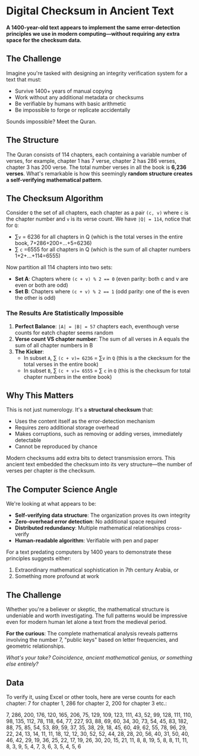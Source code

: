 # Digital Checksum in Ancient Text

**A 1400-year-old text appears to implement the same error-detection principles we use in modern computing—without requiring any extra space for the checksum data.**

## The Challenge

Imagine you're tasked with designing an integrity verification system for a text that must:
- Survive 1400+ years of manual copying
- Work without any additional metadata or checksums
- Be verifiable by humans with basic arithmetic
- Be impossible to forge or replicate accidentally

Sounds impossible? Meet the Quran.

## The Structure

The Quran consists of 114 chapters, each containing a variable number of verses, for example, chapter 1 has 7 verse, chapter 2 has 286 verses, chapter 3 has 200 verse. The total number verses in all the book is **6,236 verses**. What's remarkable is how this seemingly **random structure creates a self-verifying mathematical pattern**.

## The Checksum Algorithm

Consider `Q` the set of all chapters, each chapter as a pair `(c, v)` where `c` is the chapter number and `v` is its verse count. We have `|Q| = 114`, notice that for `Q`:

- &sum;`v` = 6236 for all chapters in Q (which is the total verses in the entire book, 7+286+200+...+5=6236)
- &sum; `c` =6555 for all chapters in Q (which is the sum of all chapter numbers 1+2+...+114=6555)

Now partition all 114 chapters into two sets:

- **Set A**: Chapters where `(c + v) % 2 == 0` (even parity: both c and v are even or both are odd)  
- **Set B**: Chapters where `(c + v) % 2 == 1` (odd parity: one of the is even the other is odd)

### The Results Are Statistically Impossible

1. **Perfect Balance**: `|A| = |B| = 57` chapters each, eventhough verse counts for eatch chapter seems random
2. **Verse count VS chapter number**: The sum of all verses in A equals the sum of all chapter numbers in B
3. **The Kicker**: 
   - In subset `A`, &sum; `(c + v)= 6236` = &sum;`v` in `Q` (this is a the ckecksum for the total verses in the entire book)
   - In subset `B`, &sum; `(c + v)= 6555` = &sum; `c` in `Q` (this is the checksum for total chapter numbers in the entire book)

## Why This Matters

This is not just numerology. It's a **structural checksum** that:
- Uses the content itself as the error-detection mechanism
- Requires zero additional storage overhead
- Makes corruptions, such as removing or adding verses, immediately detectable
- Cannot be reproduced by chance

Modern checksums add extra bits to detect transmission errors. This ancient text embedded the checksum into its very structure—the number of verses per chapter *is* the checksum.

## The Computer Science Angle

We're looking at what appears to be:
- **Self-verifying data structure**: The organization proves its own integrity
- **Zero-overhead error detection**: No additional space required
- **Distributed redundancy**: Multiple mathematical relationships cross-verify
- **Human-readable algorithm**: Verifiable with pen and paper

For a text predating computers by 1400 years to demonstrate these principles suggests either:
1. Extraordinary mathematical sophistication in 7th century Arabia, or
2. Something more profound at work

## The Challenge

Whether you're a believer or skeptic, the mathematical structure is undeniable and worth investigating. The full patterns would be impressive even for modern human let alone a text from the medieval period.

**For the curious**: The complete mathematical analysis reveals patterns involving the number 7, "public keys" based on letter frequencies, and geometric relationships.

*What's your take? Coincidence, ancient mathematical genius, or something else entirely?*

## Data
To verify it, using Excel or other tools, here are verse counts for each chapter: 7 for chapter 1, 286 for chapter 2, 200 for chapter 3 etc.:

7, 286, 200, 176, 120, 165, 206, 75, 129, 109, 123, 111, 43, 52, 99, 128, 111, 110, 98, 135, 112, 78, 118, 64, 77, 227, 93, 88, 69, 60, 34, 30, 73, 54, 45, 83, 182, 88, 75, 85, 54, 53, 89, 59, 37, 35, 38, 29, 18, 45, 60, 49, 62, 55, 78, 96, 29, 22, 24, 13, 14, 11, 11, 18, 12, 12, 30, 52, 52, 44, 28, 28, 20, 56, 40, 31, 50, 40, 46, 42, 29, 19, 36, 25, 22, 17, 19, 26, 30, 20, 15, 21, 11, 8, 8, 19, 5, 8, 8, 11, 11, 8, 3, 9, 5, 4, 7, 3, 6, 3, 5, 4, 5, 6
